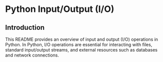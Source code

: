 # Python Input/Output (I/O)

## Introduction

This README provides an overview of input and output (I/O) operations in Python. In Python, I/O operations are essential for interacting with files, standard input/output streams, and external resources such as databases and network connections.